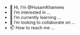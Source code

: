 - 👋 Hi, I’m @HusamKhamees
- 👀 I’m interested in ...
- 🌱 I’m currently learning ...
- 💞️ I’m looking to collaborate on ...
- 📫 How to reach me ...

<!---
HusamKhamees/HusamKhamees is a ✨ special ✨ repository because its `README.md` (this file) appears on your GitHub profile.
You can click the Preview link to take a look at your changes.
--->
